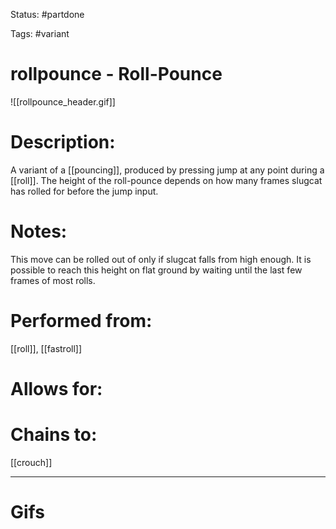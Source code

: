 Status: #partdone 

Tags: #variant

# rollpounce - Roll-Pounce
![[rollpounce_header.gif]]
# Description:
A variant of a [[pouncing]], produced by pressing jump at any point during a [[roll]]. The height of the roll-pounce depends on how many frames slugcat has rolled for before the jump input.

# Notes:
This move can be rolled out of only if slugcat falls from high enough. It is possible to reach this height on flat ground by waiting until the last few frames of most rolls.

# Performed from:
[[roll]], [[fastroll]]

# Allows for:


# Chains to:
[[crouch]]

___
# Gifs

